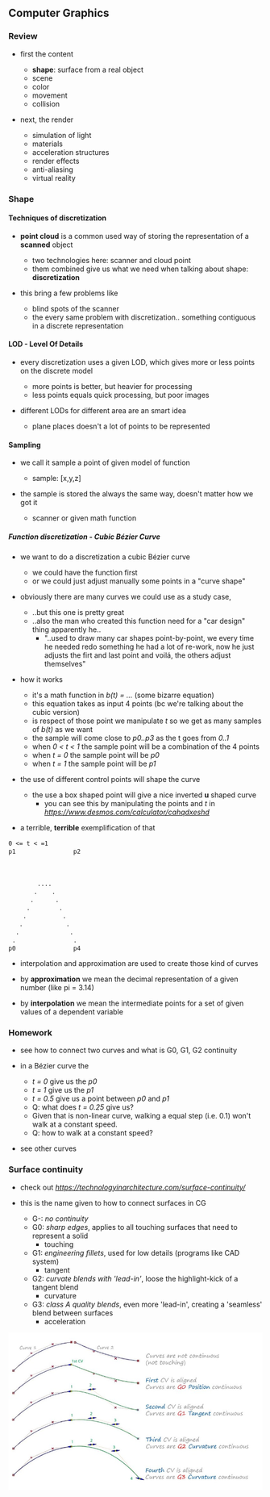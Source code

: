 ## Computer Graphics
### Review
- first the content
	* **shape**: surface from a real object
	* scene
	* color
	* movement
	* collision

- next, the render
	* simulation of light
	* materials
	* acceleration structures
	* render effects
	* anti-aliasing
	* virtual reality

### Shape
#### Techniques of discretization
- __point cloud__ is a common used way of storing the representation of a __scanned__ object
	* two technologies here: scanner and cloud point
	* them combined give us what we need when talking about shape: __discretization__

- this bring a few problems like 
	* blind spots of the scanner
	* the every same problem with discretization.. something contiguous in a discrete representation

#### LOD - Level Of Details
- every discretization uses a given LOD, which gives more or less points on the discrete model
	* more points is better, but heavier for processing
	* less points equals quick processing, but poor images

- different LODs for different area are an smart idea
	* plane places doesn't a lot of points to be represented

#### Sampling
- we call it sample a point of given model of function
	* sample: [x,y,z]

- the sample is stored the always the same way, doesn't matter how we got it
	* scanner or given math function

##### Function discretization - Cubic Bézier Curve

- we want to do a discretization a cubic Bézier curve
	* we could have the function first
	* or we could just adjust manually some points in a "curve shape"

- obviously there are many curves we could use as a study case,
	* ..but this one is pretty great
	* ..also the man who created this function need for a "car design" thing apparently he.. 
		+ "..used to draw many car shapes point-by-point, we every time he needed
		redo something he had a lot of re-work, now he just adjusts the firt and last point
		and voilá, the others adjust themselves"

- how it works
	* it's a math function in _b(t) = ..._ (some bizarre equation)
	* this equation takes as input 4 points (bc we're talking about the cubic version)
	* is respect of those point we manipulate _t_ so we get as many samples of _b(t)_ as we want
	* the sample will come close to _p0..p3_ as the t goes from _0..1_
	* when _0 < t < 1_ the sample point will be a combination of the 4 points
	* when _t = 0_ the sample point will be _p0_
	* when _t = 1_ the sample point will be _p1_

- the use of different control points will shape the curve
	* the use a box shaped point will give a nice inverted __u__ shaped curve
		+ you can see this by manipulating the points and _t_ in _https://www.desmos.com/calculator/cahqdxeshd_

- a terrible, **terrible** exemplification of that
```
0 <= t < =1
p1                p2



        ....
       .    .
      .      .
     .        .
    .          .
   .            .
  .              .
 .                .
p0                p4
```

- interpolation and approximation are used to create those kind of curves

- by __approximation__ we mean the decimal representation of a given number (like pi = 3.14)
- by __interpolation__ we mean the intermediate points for a set of given values of a dependent variable

### Homework
- see how to connect two curves and what is G0, G1, G2 continuity

- in a Bézier curve the 
	* _t = 0_ give us the _p0_
	* _t = 1_ give us the _p1_
	* _t = 0.5_ give us a point between _p0_ and _p1_
	* Q: what does _t = 0.25_ give us?
	* Given that is non-linear curve, walking a equal step (i.e. 0.1) won't walk at a constant speed.
	* Q: how to walk at a constant speed?

- see other curves

### Surface continuity
- check out _https://technologyinarchitecture.com/surface-continuity/_

- this is the name given to how to connect surfaces in CG 
	* G-: _no continuity_
	* G0: _sharp edges_, applies to all touching surfaces that need to represent a solid
	  + touching
	* G1: _engineering fillets_, used for low details (programs like CAD system)
	  + tangent
	* G2: _curvate blends with 'lead-in'_, loose the highlight-kick of a tangent blend
	  + curvature
	* G3: _class A quality blends_, even more 'lead-in', creating a 'seamless' blend between surfaces
	  + acceleration

![Continuity explained](img/continuity.jpg)
